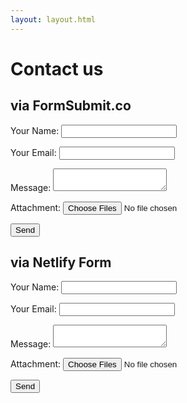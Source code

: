 ```yaml
---
layout: layout.html
---
```


# Contact us

## via FormSubmit.co

<form name="contact" method="POST" action="https://formsubmit.co/demo@makzan.net" enctype="multipart/form-data">
  <p>
    <label>
      Your Name: 
      <input type="text" name="name" />
    </label>   
  </p>
  <p>
    <label>
      Your Email: 
      <input type="email" name="email" />
    </label>
  </p>
  <p>
    <label>
      Message: 
      <textarea name="message"></textarea>
    </label>
  </p>
  <p>
    <label>
      Attachment:
      <input type="file" name="attachment" multiple>
    </label>
  </p>
  <p>
    <input type="hidden" name="_next" value="https://demo-20200516.netlify.app/thanks">
    <input type="submit" value="Send">
  </p>
</form>

## via Netlify Form

<form name="contact" method="POST" data-netlify="true" enctype="multipart/form-data">
  <p>
    <label>
      Your Name: 
      <input type="text" name="name" />
    </label>   
  </p>
  <p>
    <label>
      Your Email: 
      <input type="email" name="email" />
    </label>
  </p>
  <p>
    <label>
      Message: 
      <textarea name="message"></textarea>
    </label>
  </p>
  <p>
    <label>
      Attachment:
      <input type="file" name="attachment" multiple>
    </label>
  </p>
  <p>
    <input type="submit" value="Send">
  </p>
</form>


